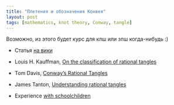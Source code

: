 ```yaml
---
title: "Плетения и обозначения Конвея"
layout: post
tags: [mathematics, knot theory, Conway, tangle]
---
```


Возможно, из этого будет курс для клш или зпш когда-нибудь :)


* Статья [на вики](https://ru.wikipedia.org/wiki/%D0%9D%D0%BE%D1%82%D0%B0%D1%86%D0%B8%D1%8F_%D0%9A%D0%BE%D0%BD%D0%B2%D0%B5%D1%8F_%D0%B4%D0%BB%D1%8F_%D1%83%D0%B7%D0%BB%D0%BE%D0%B2)

* Louis H. Kauffman, [On the classification of rational tangles](https://arxiv.org/pdf/math/0311499.pdf)


* Tom Davis, [Conway’s Rational Tangles](https://scimath.unl.edu/conferences/esmp2011/documents/ConwayTanglebyDavis.pdf)


* James Tanton, [Understanding rational tangles](https://www.mathteacherscircle.org/assets/session-materials/JTantonRationalTangles.pdf)


* Experience [with schoolchildren](http://fawnnguyen.com/students-embroiled-conways-rational-tangles/)